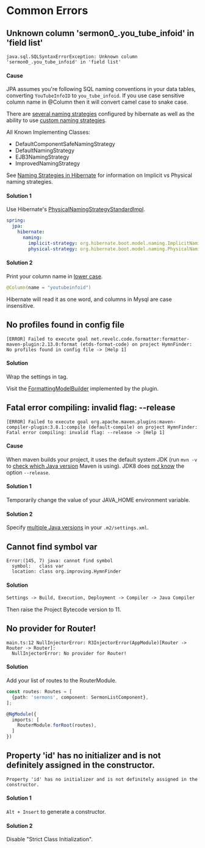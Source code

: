 # Common Errors

## Unknown column 'sermon0_.you_tube_infoid' in 'field list'

```warn
java.sql.SQLSyntaxErrorException: Unknown column 'sermon0_.you_tube_infoid' in 'field list'
```

#### Cause

JPA assumes you're following SQL naming conventions in your data tables, converting `YouTubeInfoID` to `you_tube_infoid`.
If you use case sensitive column name in @Column then it will convert camel case to snake case.

There are [several naming strategies](https://docs.jboss.org/hibernate/orm/3.5/javadocs/org/hibernate/cfg/NamingStrategy.html) configured by hibernate as well as the ability to use [custom naming strategies](https://www.baeldung.com/hibernate-naming-strategy).

All Known Implementing Classes:
* DefaultComponentSafeNamingStrategy
* DefaultNamingStrategy
* EJB3NamingStrategy
* ImprovedNamingStrategy

See [Naming Strategies in Hibernate](https://thorben-janssen.com/naming-strategies-in-hibernate-5/) for information on Implicit vs Physical naming strategies.

#### Solution 1

Use Hibernate's [PhysicalNamingStrategyStandardImpl](https://stackoverflow.com/questions/38794253/moving-spring-boot-1-3-to-1-4-hibernate-4-to-5-pascal-case-issues).

```yml
spring:
  jpa:
    hibernate:
      naming:
        implicit-strategy: org.hibernate.boot.model.naming.ImplicitNamingStrategyJpaCompliantImpl
        physical-strategy: org.hibernate.boot.model.naming.PhysicalNamingStrategyStandardImpl
```

#### Solution 2

Print your column name in [lower case](https://stackoverflow.com/questions/50567041/spring-boot-jpa-unknown-column-in-field-list). 
                                      
```java
@Column(name = "youtubeinfoid")
```

Hibernate will read it as one word, and columns in Mysql are case insensitive.

## No profiles found in config file

```error
[ERROR] Failed to execute goal net.revelc.code.formatter:formatter-maven-plugin:2.13.0:format (etds-format-code) on project HymnFinder: No profiles found in config file -> [Help 1]
```

#### Solution

Wrap the settings in <Profile> tag.

Visit the [FormattingModelBuilder](https://upsource.jetbrains.com/idea-ce/file/idea-ce-4b94ba01122752d7576eb9d69638b6e89d1671b7/platform/code-style-api/src/com/intellij/formatting/FormattingModelBuilder.java?_ga=2.144095349.1972292233.1613953362-887384512.1579637476) implemented by the plugin.

## Fatal error compiling: invalid flag: --release

```error
[ERROR] Failed to execute goal org.apache.maven.plugins:maven-compiler-plugin:3.8.1:compile (default-compile) on project HymnFinder: Fatal error compiling: invalid flag: --release -> [Help 1]
```

#### Cause

When maven builds your project, it uses the default system JDK
(run `mvn -v` to [check which Java version](https://stackoverflow.com/questions/49105941/intellij-maven-project-fatal-error-compiling-invalid-flag-release) Maven is using).
JDK8 does
[not know](https://stackoverflow.com/questions/62298577/fatal-error-compiling-invalid-flag-release-java-8)
the option `--release`.

#### Solution 1

Temporarily change the value of your JAVA_HOME environment variable.

#### Solution 2

Specify [multiple Java versions](https://stackoverflow.com/questions/2503658/specify-jdk-for-maven-to-use) in your `.m2/settings.xml`.

## Cannot find symbol var

```log
Error:(145, 7) java: cannot find symbol
  symbol:   class var
  location: class org.improving.HymnFinder
```

#### Solution

```txt
Settings -> Build, Execution, Deployment -> Compiler -> Java Compiler
```

Then raise the Project Bytecode version to 11.

## No provider for Router!

```log
main.ts:12 NullInjectorError: R3InjectorError(AppModule)[Router -> Router -> Router]: 
  NullInjectorError: No provider for Router!
```

#### Solution

Add your list of routes to the RouterModule.

```typescript
const routes: Routes = [
  {path: 'sermons', component: SermonListComponent},
];

@NgModule({
  imports: [
    RouterModule.forRoot(routes),
  ]
})
```

## Property 'id' has no initializer and is not definitely assigned in the constructor.

```log
Property 'id' has no initializer and is not definitely assigned in the constructor.
```

#### Solution 1

`Alt + Insert` to generate a constructor.

#### Solution 2

Disable "Strict Class Initialization".